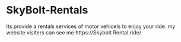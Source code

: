 # SkyBolt-Rentals
Its provide a rentals services of motor vehicels to enjoy your ride. my website visiters can see me https://Skybolt Rental.ride/
